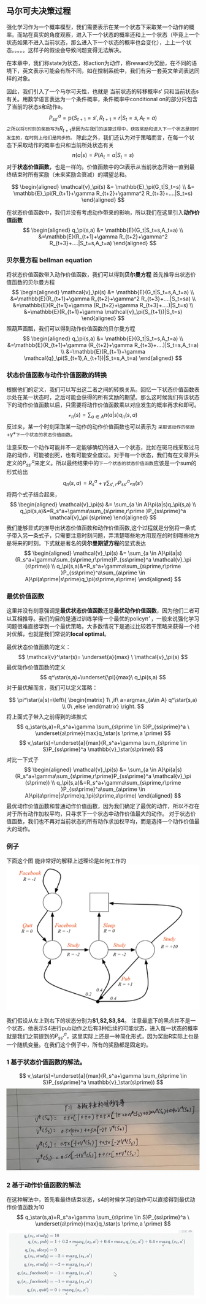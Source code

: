## 马尔可夫决策过程

强化学习作为一个概率模型，我们需要表示在某一个状态下采取某一个动作的概率。而站在真实的角度观察，进入下一个状态的概率还和上一个状态（毕竟上一个状态如果不进入当前状态，那么进入下一个状态的概率也会变化），上上一个状态。。。。。这样子的假设会导致问题变得无法解决。

在本章中，我们称state为状态，称action为动作，称reward为奖励，在不同的语境下，英文表示可能会有所不同，如在控制系统中，我们有另一套英文单词表达同样的对象。

因此，我们引入了一个马尔可夫性，也就是 当前状态的转移概率$s\prime$ 只和当前状态s有关。用数学语言表达为一个条件概率，条件概率中conditional on的部分只包含了当前的状态s和动作a。
$$
P_{ss\prime}^a = \mathbb{p}(S_{t+1}=s\prime,R_{t+1}=r|S_t=s,A_t=a)
$$
`之所以将t时刻的奖励写为`$R_{t+1}$`是因为在我们的运算过程中，获取奖励和进入下一个状态是同时发生的，在时刻上他们是同步的。`
除此之外，我们还认为对于策略而言，在每一个状态下采取动作的概率也只和当前所处状态有关
$$
\pi(a|s)=P(A_t=a|S_t=s)
$$
对于**状态价值函数**，也是一样的。价值函数中的Gt表示从当前状态开始一直到最终结束时所有奖励（未来奖励会衰减）的期望总和。

$$
\begin{aligned}
\mathcal{v}_\pi(s) &= \mathbb{E}_\pi(G_t|S_t=s)  \\
&= \mathbb{E}_\pi(R_{t+1}+\gamma R_{t+2}+\gamma^2 R_{t+3}+....|S_t=s)
\end{aligned}
$$


在状态价值函数中，我们并没有考虑动作带来的影响，所以我们在这里引入**动作价值函数**
$$
\begin{aligned}
q_\pi(s,a) &= \mathbb{E}(G_t|S_t=s,A_t=a) \\
&=\mathbb{E}(R_{t+1}+\gamma R_{t+2}+\gamma^2 R_{t+3}+....|S_t=s,A_t=a)
\end{aligned}
$$

### 贝尔曼方程 bellman equation
将状态价值函数带入动作价值函数，我们可以得到**贝尔曼方程**
首先推导出状态价值函数的贝尔曼方程
$$
\begin{aligned}
\mathcal{v}_\pi(s) &= \mathbb{E}(G_t|S_t=s,A_t=a) \\
&=\mathbb{E}(R_{t+1}+\gamma R_{t+2}+\gamma^2 R_{t+3}+....|S_t=sa) \\
&=\mathbb{E}(R_{t+1}+\gamma (R_{t+2}+\gamma R_{t+3}+....)|S_t=s) \\
&=\mathbb{E}(R_{t+1}+\gamma \mathcal{v}_\pi(S_{t+1})|S_t=s)
\end{aligned}
$$
照葫芦画瓢，我们可以得到动作价值函数的贝尔曼方程
$$
\begin{aligned}
q_\pi(s,a) &= \mathbb{E}(G_t|S_t=s,A_t=a) \\
&=\mathbb{E}(R_{t+1}+\gamma (R_{t+2}+\gamma R_{t+3}+....)|S_t=s,A_t=a) \\
&=\mathbb{E}(R_{t+1}+\gamma \mathcal{q}_\pi(S_{t+1},A_{t+1})|S_t=s,A_t=a)
\end{aligned}
$$
### 状态价值函数与动作价值函数的转换

根据他们的定义，我们可以写出这二者之间的转换关系。回忆一下状态价值函数表示处在某一状态时，之后可能会获得的所有奖励的期望。那么这时候我们有该状态下的动作价值函数以后，只需要将动作价值函数乘以对应发生的概率再求和即可。
$$
\mathcal{v}_\pi(s) = \sum_{a \in A}\pi(a|s)q_\pi(s,a)
$$
反过来，某一个时刻采取某一动作的动作价值函数也可以表示为
`采取该动作的奖励`+$\gamma$*`下一个状态的状态价值函数`。

注意采取一个动作可能并不一定能够确切的进入一个状态，比如在斑马线采取过马路的动作，可能被创死，也有可能安全度过。对于每一个状态，我们有在文章开头定义的$P_{ss\prime}^a$来定义。所以最终结果中的`下一个状态的状态价值函数`应该是一个sum的形式给出
$$
q_\pi(s,a)=R_s^a+\gamma\sum_{s\prime,r\prime}P_{ss\prime}^a \mathcal{v}_\pi
(s\prime)
$$
将两个式子结合起来，
$$
\begin{aligned}
\mathcal{v}_\pi(s) &= \sum_{a \in A}\pi(a|s)q_\pi(s,a) \\
q_\pi(s,a)&=R_s^a+\gamma\sum_{s\prime,r\prime }P_{ss\prime}^a \mathcal{v}_\pi
(s\prime)
\end{aligned}
$$
我们能够显式的推导出状态价值函数和动作价值函数,这个过程就是分别将一条式子带入另一条式子，只需要注意时刻问题，弄清楚哪些地方用现在的时刻哪些地方是将来的时刻。下式就是著名的**贝尔曼期望方程**的显式表达
$$
\begin{aligned}
\mathcal{v}_\pi(s) &= \sum_{a \in A}\pi(a|s)(R_s^a+\gamma\sum_{s\prime,r\prime}P_{ss\prime}^a \mathcal{v}_\pi
(s\prime)) \\ 
q_\pi(s,a)&=R_s^a+\gamma\sum_{s\prime,r\prime }P_{ss\prime}^a\sum_{a\prime \in A}\pi(a\prime|s\prime)q_\pi(s\prime,a\prime)
\end{aligned}
$$

### 最优价值函数
这里并没有刻意强调是**最优状态价值函数**还是**最优动作价值函数**，因为他们二者可以互相推导。我们的目的是通过训练学得一个最优的policy$\pi^\star$，一般来说强化学习问题很难直接学到一个最优策略，大多数情况下是通过比较若干策略来获得一个相对优解，也就是我们常说的**local optimal**。

最优状态价值函数的定义：
$$
\mathcal{v}^\star(s)= \underset{a}{max} \ \mathcal{v}_\pi(s)
$$
最优动作价值函数的定义
$$
q^\star(s,a)=\underset{\pi}{max}\ q_\pi(s,a)
$$
对于最优解而言，我们可以定义策略：

$$ \pi^\star(a|s)=\left\{
\begin{matrix}
 1\ ,if\  a=argmax_{a\in A} q^\star(s,a) \\
 0\ ,else 
\end{matrix}
\right.
$$
将上面式子带入之前得到的递推式
$$
q_\star(s,a)=R_s^a+\gamma \sum_{s\prime \in S}P_{ss\prime}^a \ \underset{a\prime}{max}q_\star(s \prime,a \prime)
$$
$$
v_\star(s)=\underset{a}{max}(R_s^a+\gamma \sum_{s\prime \in S}P_{ss\prime}^a \mathbb{v}_\star(s\prime))
$$
对比一下式子
$$
\begin{aligned}
\mathcal{v}_\pi(s) &= \sum_{a \in A}\pi(a|s)(R_s^a+\gamma\sum_{s\prime,r\prime}P_{ss\prime}^a \mathcal{v}_\pi
(s\prime)) \\ 
q_\pi(s,a)&=R_s^a+\gamma\sum_{s\prime,r\prime }P_{ss\prime}^a\sum_{a\prime \in A}\pi(a\prime|s\prime)q_\pi(s\prime,a\prime)
\end{aligned}
$$
最优动作价值函数和普通动作价值函数，因为我们确定了最优的动作，所以不存在对于所有动作加权平均，只寻求下一个状态中动作价值最大的动作。
对于状态价值函数，我们也不再对当前状态的所有动作求加权平均，而是选择一个动作价值最大的动作。
### 例子
下面这个图 能非常好的解释上述理论是如何工作的
![1](/图片/1.png)

我们假设从左上到右下的状态分别为**S1,S2,S3,S4**。
注意最底下的黑点并不是一个状态，他表示S4进行pub动作之后有3种后续的可能状态，进入每一状态的概率就是我们之前提到的$P_{ss\prime}^a$，这里实际上还是一种简化形式，因为奖励R实际上也是一个随机变量。在我们这个例子中，所有的奖励都是固定的。

### 1 基于状态价值函数的解法。
$$
v_\star(s)=\underset{a}{max}(R_s^a+\gamma \sum_{s\prime \in S}P_{ss\prime}^a \mathbb{v}_\star(s\prime))
$$
![2](/图片/2.jpg)

### 2 基于动作价值函数的解法
在这种解法中，首先看最终结束状态，s4的时候学习的动作可以直接得到最优动作价值函数为10
$$
q_\star(s,a)=R_s^a+\gamma \sum_{s\prime \in S}P_{ss\prime}^a \ \underset{a\prime}{max}q_\star(s \prime,a \prime)
$$
![3](/图片/3.png)